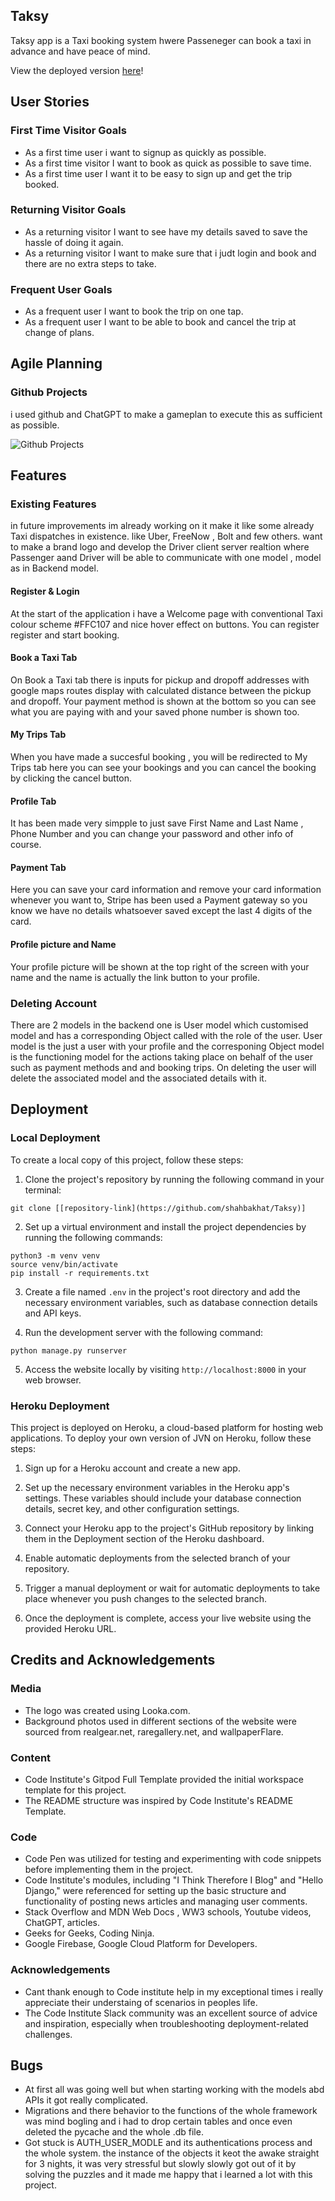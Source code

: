 

## Taksy
Taksy app is a Taxi booking system hwere Passeneger can book a taxi in advance and have peace of mind.

View the deployed version [here](https://taksy-083499a57331.herokuapp.com/)!


## User Stories
### First Time Visitor Goals
- As a first time user i want to signup as quickly as possible.
- As a first time visitor I want to book as quick as possible to save time.
- As a first time user I want it to be easy to sign up and get the trip booked.

### Returning Visitor Goals
- As a returning visitor I want to see have my details saved to save the hassle of doing it again.
- As a returning visitor I want to make sure that i judt login and book and there are no extra steps to take.

### Frequent User Goals
- As a frequent user I want to book the trip on one tap.
- As a frequent user I want to be able to book and cancel the trip at change of plans.

## Agile Planning
### Github Projects
i used github and ChatGPT to make a gameplan to execute this as sufficient as possible.

![Github Projects](https://github.com/shahbakhat)

## Features
### Existing Features
in future improvements im already working on it make it like some already Taxi dispatches in existence. like Uber, FreeNow , Bolt and few others. want to make a brand logo and develop the Driver client server realtion where Passenger aand Driver will be able to communicate with one model , model as in Backend model.

#### Register & Login
At the start of the application i have a Welcome page with conventional Taxi colour scheme #FFC107 and nice hover effect on buttons. You can register register and start booking.

#### Book a Taxi  Tab
On Book a Taxi tab there is inputs for pickup and dropoff addresses with google maps routes display with calculated distance between the pickup and dropoff. Your payment method is shown at the bottom so you can see what you are paying with and your saved phone number is shown too.


#### My Trips Tab
When you have made a succesful booking , you will be redirected to My Trips tab here you can see your bookings and you can cancel the  booking by clicking the cancel button.

#### Profile Tab
It has been made very simpple to just save First Name and Last Name , Phone Number and you can change your password and other info of course.


#### Payment Tab
Here you can save your card information and remove your card information whenever you want to, Stripe has been used a Payment gateway so you know we have no details whatsoever saved except the last 4 digits of the card.

#### Profile picture and Name
Your profile picture will be shown at the top right of the screen with your name and the name is actually the link button to your profile.

### Deleting Account
There are 2 models in the backend one is User model which customised model and has a corresponding Object called with the role of the user. User model is the just a user with your profile and the corresponing Object model is the functioning model for the actions taking place on behalf of the user such as payment methods and and booking trips.
On deleting the user will delete the associated model and the associated details with it.

## Deployment
### Local Deployment
To create a local copy of this project, follow these steps:
1. Clone the project's repository by running the following command in your terminal:
```
git clone [[repository-link](https://github.com/shahbakhat/Taksy)]
```
2. Set up a virtual environment and install the project dependencies by running the following commands:
```
python3 -m venv venv
source venv/bin/activate
pip install -r requirements.txt
```
3. Create a file named `.env` in the project's root directory and add the necessary environment variables, such as database connection details and API keys.

4. Run the development server with the following command:
```
python manage.py runserver
```
5. Access the website locally by visiting `http://localhost:8000` in your web browser.

### Heroku Deployment
This project is deployed on Heroku, a cloud-based platform for hosting web applications. To deploy your own version of JVN on Heroku, follow these steps:
1. Sign up for a Heroku account and create a new app.

2. Set up the necessary environment variables in the Heroku app's settings. These variables should include your database connection details, secret key, and other configuration settings.

3. Connect your Heroku app to the project's GitHub repository by linking them in the Deployment section of the Heroku dashboard.

4. Enable automatic deployments from the selected branch of your repository.

5. Trigger a manual deployment or wait for automatic deployments to take place whenever you push changes to the selected branch.

6. Once the deployment is complete, access your live website using the provided Heroku URL.

## Credits and Acknowledgements
### Media
- The logo was created using Looka.com.
- Background photos used in different sections of the website were sourced from realgear.net, raregallery.net, and wallpaperFlare.

### Content
- Code Institute's Gitpod Full Template provided the initial workspace template for this project.
- The README structure was inspired by Code Institute's README Template.

### Code
- Code Pen was utilized for testing and experimenting with code snippets before implementing them in the project.
- Code Institute's modules, including "I Think Therefore I Blog" and "Hello Django," were referenced for setting up the basic structure and functionality of posting news articles and managing user comments.
- Stack Overflow and MDN Web Docs , WW3 schools, Youtube videos, ChatGPT, articles.
- Geeks for Geeks, Coding Ninja.
- Google Firebase, Google Cloud Platform for Developers.

### Acknowledgements
- Cant thank enough to Code institute help in my exceptional times i really appreciate their understaing of scenarios in peoples life.
- The Code Institute Slack community was an excellent source of advice and inspiration, especially when troubleshooting deployment-related challenges.

## Bugs
- At first all was going well but when starting working with the models abd APIs it got really complicated.
- Migrations and there behavior to the functions of the whole framework was mind bogling and i had to drop certain tables and once even deleted the pycache and the whole .db file.
- Got stuck is AUTH_USER_MODLE and its authentications process and the whole system. the instance of the objects it keot the awake straight for 3 nights, it was very stressful but slowly slowly got out of it by solving the puzzles and it made me happy that i learned a lot with this project.
